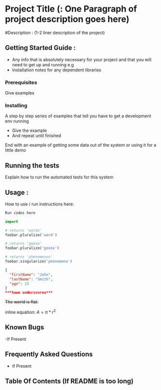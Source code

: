 # Project Title (: One Paragraph of project description goes here)

#Description : (1-2 liner description of the project)

## Getting Started Guide :
   - Any info that is absolutely necessary for your project and that you will need to get up and running e.g
   - Installation notes for any dependent libraries

### Prerequisites
Give examples


### Installing

A step by step series of examples that tell you have to get a development env running
  - Give the example
  - And repeat until finished

End with an example of getting some data out of the system or using it for a little demo

## Running the tests

Explain how to run the automated tests for this system

## Usage :

How to use / run instructions here:

```python
Run codes here

import 

# returns 'words'
foobar.pluralize('word')

# returns 'geese'
foobar.pluralize('goose')

# returns 'phenomenon'
foobar.singularize('phenomena')
```


```json
{
  "firstName": "John",
  "lastName": "Smith",
  "age": 25
}
***twwo underscores***
```

~~The world is flat.~~



inline equation: $A = \pi*r^{2}$ 


## Known Bugs

-If Present

## Frequently Asked Questions

- If Present

## Table Of Contents (If README is too long)